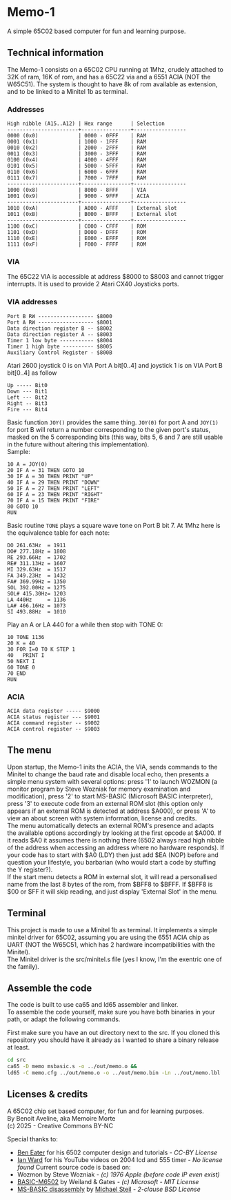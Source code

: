 # Memo-1

A simple 65C02 based computer for fun and learning purpose.

## Technical information

The Memo-1 consists on a 65C02 CPU running at 1Mhz, crudely attached to 32K of ram, 16K of rom, and has a 65C22 via and a 6551 ACIA (NOT the W65C51). The system is thought to have 8k of rom available as extension, and to be linked to a Minitel 1b as terminal.

### Addresses

```
High nibble (A15..A12) | Hex range      | Selection
-----------------------+----------------+-----------------
0000 (0x0)             | 0000 - 0FFF    | RAM
0001 (0x1)             | 1000 - 1FFF    | RAM
0010 (0x2)             | 2000 - 2FFF    | RAM
0011 (0x3)             | 3000 - 3FFF    | RAM
0100 (0x4)             | 4000 - 4FFF    | RAM
0101 (0x5)             | 5000 - 5FFF    | RAM
0110 (0x6)             | 6000 - 6FFF    | RAM
0111 (0x7)             | 7000 - 7FFF    | RAM
-----------------------+----------------+-----------------
1000 (0x8)             | 8000 - 8FFF    | VIA
1001 (0x9)             | 9000 - 9FFF    | ACIA
-----------------------+----------------+-----------------
1010 (0xA)             | A000 - AFFF    | External slot
1011 (0xB)             | B000 - BFFF    | External slot
-----------------------+----------------+-----------------
1100 (0xC)             | C000 - CFFF    | ROM
1101 (0xD)             | D000 - DFFF    | ROM
1110 (0xE)             | E000 - EFFF    | ROM
1111 (0xF)             | F000 - FFFF    | ROM
```

### VIA

The 65C22 VIA is accessible at address $8000 to $8003 and cannot trigger interrupts. It is used to provide 2 Atari CX40 Joysticks ports.

### VIA addresses

```
Port B RW ------------------ $8000
Port A RW ------------------ $8001
Data direction register B -- $8002
Data direction register A -- $8003
Timer 1 low byte ----------- $8004
Timer 1 high byte ---------- $8005
Auxiliary Control Register - $800B
```

Atari 2600 joystick 0 is on VIA Port A bit[0..4] and joystick 1 is on VIA Port B bit[0..4] as follow

```
Up ----- Bit0
Down --- Bit1
Left --- Bit2
Right -- Bit3
Fire --- Bit4
```

Basic function `JOY()` provides the same thing. `JOY(0)` for port A and `JOY(1)` for port B will return a number corresponding to the given port's status, masked on the 5 corresponding bits (this way, bits 5, 6 and 7 are still usable in the future without altering this implementation).  
Sample: 
```BASIC
10 A = JOY(0)
20 IF A = 31 THEN GOTO 10
30 IF A = 30 THEN PRINT "UP"
40 IF A = 29 THEN PRINT "DOWN"
50 IF A = 27 THEN PRINT "LEFT"
60 IF A = 23 THEN PRINT "RIGHT"
70 IF A = 15 THEN PRINT "FIRE"
80 GOTO 10
RUN
```

Basic routine `TONE` plays a square wave tone on Port B bit 7. At 1Mhz here is the equivalence table for each note: 
```
DO 261.63Hz  = 1911
DO# 277.18Hz = 1808
RE 293.66Hz  = 1702
RE# 311.13Hz = 1607
MI 329.63Hz  = 1517
FA 349.23Hz  = 1432
FA# 369.99Hz = 1350
SOL 392.00Hz = 1275
SOL# 415.30Hz= 1203
LA 440Hz     = 1136
LA# 466.16Hz = 1073
SI 493.88Hz  = 1010
```
Play an A or LA 440 for a while then stop with TONE 0: 
```BASIC
10 TONE 1136
20 K = 40
30 FOR I=0 TO K STEP 1
40   PRINT I
50 NEXT I
60 TONE 0
70 END
RUN
```

### ACIA
```
ACIA data register ----- $9000
ACIA status register --- $9001
ACIA command register -- $9002
ACIA control register -- $9003
```

## The menu

Upon startup, the Memo-1 inits the ACIA, the VIA, sends commands to the Minitel to change the baud rate and disable local echo, then presents a simple menu system with several options: press '1' to launch WOZMON (a monitor program by Steve Wozniak for memory examination and modification), press '2' to start MS-BASIC (Microsoft BASIC interpreter), press '3' to execute code from an external ROM slot (this option only appears if an external ROM is detected at address $A000), or press 'A' to view an about screen with system information, license and credits.  
The menu automatically detects an external ROM's presence and adapts the available options accordingly by looking at the first opcode at $A000. If it reads $A0 it assumes there is nothing there (6502 always read high nibble of the address when accessing an address where no hardware responds). If your code has to start with $A0 (LDY) then just add $EA (NOP) before and question your lifestyle, you barbarian (who would start a code by stuffing the Y register?).  
If the start menu detects a ROM in external slot, it will read a personalised name from the last 8 bytes of the rom, from $BFF8 to $BFFF. 
If $BFF8 is $00 or $FF it will skip reading, and just display 'External Slot' in the menu.

## Terminal

This project is made to use a Minitel 1b as terminal. It implements a simple minitel driver for 65C02, assuming you are using the 6551 ACIA chip as UART (NOT the W65C51, which has 2 hardware incompatibilities with the Minitel).  
The Minitel driver is the src/minitel.s file (yes I know, I'm the exentric one of the family).

## Assemble the code

The code is built to use ca65 and ld65 assembler and linker.  
To assemble the code yourself, make sure you have both binaries in your path, or adapt the following commands. 


First make sure you have an out directory next to the src. If you cloned this repository you should have it already as I wanted to share a binary release at least. 

```BASH
cd src
ca65 -D memo msbasic.s -o ../out/memo.o &&
ld65 -C memo.cfg ../out/memo.o -o ../out/memo.bin -Ln ../out/memo.lbl
```

## Licenses & credits

A 65C02 chip set based computer, for fun and for learning purposes.  
By Benoit Aveline, aka Memoire Morte  
(c) 2025 - Creative Commons BY-NC

Special thanks to:
 - [Ben Eater](https://eater.net/6502) for his 6502 computer design and tutorials - *CC-BY License*
 - [Ian Ward](https://www.youtube.com/@IanWard1) for his YouTube videos on 2004 lcd and 555 timer - *No license found*
Current source code is based on:
 - Wozmon by Steve Wozniak - *(c) 1976 Apple (before code IP even exist)*
 - [BASIC-M6502](https://github.com/microsoft/BASIC-M6502) by Weiland & Gates - *(c) Microsoft - MIT License*
 - [MS-BASIC disassembly](https://github.com/mist64/msbasic) by [Michael Steil](https://github.com/mist64) - *2-clause BSD License*